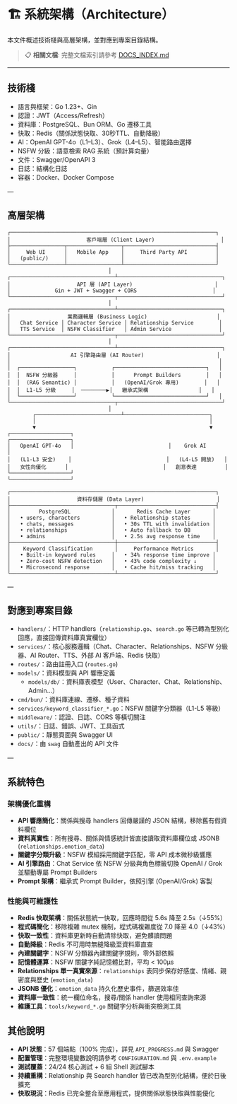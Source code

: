 # 🏗️ 系統架構（Architecture）

本文件概述技術棧與高層架構，並對應到專案目錄結構。

> 📋 **相關文檔**: 完整文檔索引請參考 [DOCS_INDEX.md](./DOCS_INDEX.md)

---

## 技術棧

- 語言與框架：Go 1.23+、Gin
- 認證：JWT（Access/Refresh）
- 資料庫：PostgreSQL、Bun ORM、Go 遷移工具
- 快取：Redis（關係狀態快取、30秒TTL、自動降級）
- AI：OpenAI GPT-4o（L1–L3）、Grok（L4–L5）、智能路由選擇
- NSFW 分級：語意檢索 RAG 系統（預計算向量）
- 文件：Swagger/OpenAPI 3
- 日誌：結構化日誌
- 容器：Docker、Docker Compose

—

## 高層架構

```
┌─────────────────────────────────────────────────────────────────┐
│                        客戶端層 (Client Layer)                     │
├─────────────────┬─────────────────┬─────────────────────────────┤
│     Web UI      │   Mobile App    │     Third Party API         │
│   (public/)     │                 │                             │
└─────────────────┴─────────────────┴─────────────────────────────┘
                                │
┌─────────────────────────────────┴─────────────────────────────────┐
│                     API 層 (API Layer)                          │
│              Gin + JWT + Swagger + CORS                        │
└─────────────────────────────────┬─────────────────────────────────┘
                                │
┌─────────────────────────────────┴─────────────────────────────────┐
│                  業務邏輯層 (Business Logic)                      │
│   Chat Service │ Character Service │ Relationship Service        │
│   TTS Service  │ NSFW Classifier   │ Admin Service               │
└─────────────────────────────────┬─────────────────────────────────┘
                                │
┌─────────────────────────────────┴─────────────────────────────────┐
│                   AI 引擎路由層 (AI Router)                       │
│                                                                  │
│  ┌─────────────────┐           ┌─────────────────────────────┐   │
│  │  NSFW 分級器     │           │      Prompt Builders        │   │
│  │  (RAG Semantic) │           │   (OpenAI/Grok 專用)        │   │
│  │  L1-L5 分級     │  ────────▶│   繼承式架構                │   │
│  └─────────────────┘           └─────────────────────────────┘   │
└─────────────────────────────────┬─────────────────────────────────┘
                                │
        ┌───────────────────────────┴───────────────────────────┐
        │                                                       │
        ▼                                                       ▼
┌───────────────────┐                              ┌───────────────────┐
│   OpenAI GPT-4o   │                              │    Grok AI        │
│   (L1-L3 安全)    │                              │   (L4-L5 開放)   │
│   女性向優化      │                              │   創意表達         │
└───────────────────┘                              └───────────────────┘

┌─────────────────────────────────────────────────────────────────┐
│                     資料存儲層 (Data Layer)                       │
├─────────────────────────────────┬───────────────────────────────┤
│         PostgreSQL             │       Redis Cache Layer       │
│   • users, characters          │   • Relationship states       │
│   • chats, messages            │   • 30s TTL with invalidation │
│   • relationships              │   • Auto fallback to DB       │
│   • admins                     │   • 2.5s avg response time    │
├─────────────────────────────────┼───────────────────────────────┤
│    Keyword Classification       │     Performance Metrics       │
│   • Built-in keyword rules     │   • 34% response time improve │
│   • Zero-cost NSFW detection   │   • 43% code complexity ↓     │
│   • Microsecond response       │   • Cache hit/miss tracking   │
└─────────────────────────────────┴───────────────────────────────┘
```

—

## 對應到專案目錄

- `handlers/`：HTTP handlers（`relationship.go`、`search.go` 等已轉為型別化回應，直接回傳資料庫真實欄位）
- `services/`：核心服務邏輯（Chat、Character、Relationships、NSFW 分級器、AI Router、TTS、外部 AI 客戶端、Redis 快取）
- `routes/`：路由註冊入口 (`routes.go`)
- `models/`：資料模型與 API 響應定義
  - `models/db/`：資料庫表模型（User、Character、Chat、Relationship、Admin…）
- `cmd/bun/`：資料庫連線、遷移、種子資料
- `services/keyword_classifier_*.go`：NSFW 關鍵字分類器（L1-L5 等級）
- `middleware/`：認證、日誌、CORS 等橫切關注
- `utils/`：日誌、錯誤、JWT、工具函式
- `public/`：靜態頁面與 Swagger UI
- `docs/`：由 `swag` 自動產出的 API 文件

—

## 系統特色

### 架構優化重構
- **API 響應簡化**：關係與搜尋 handlers 回傳嚴謹的 JSON 結構，移除舊有假資料欄位
- **資料真實性**：所有搜尋、關係與情感統計皆直接讀取資料庫欄位或 JSONB (`relationships.emotion_data`)
- **關鍵字分類升級**：NSFW 模組採用關鍵字匹配，零 API 成本微秒級響應
- **AI 引擎路由**：Chat Service 依 NSFW 分級與角色標籤切換 OpenAI / Grok 並驅動專屬 Prompt Builders
- **Prompt 架構**：繼承式 Prompt Builder，依照引擎 (OpenAI/Grok) 客製

### 性能與可維護性
- **Redis 快取架構**：關係狀態統一快取，回應時間從 5.6s 降至 2.5s（↓55%）
- **程式碼簡化**：移除複雜 mutex 機制，程式碼複雜度從 7.0 降至 4.0（↓43%）
- **快取一致性**：資料庫更新時自動清除快取，避免髒讀問題
- **自動降級**：Redis 不可用時無縫降級至資料庫直查
- **內建關鍵字**：NSFW 分類器內建關鍵字規則，零外部依賴
- **記憶體運算**：NSFW 關鍵字純記憶體比對，平均 < 100μs
- **Relationships 單一真實來源**：`relationships` 表同步保存好感度、情緒、親密度與歷史 (`emotion_data`)
- **JSONB 優化**：`emotion_data` 持久化歷史事件，篩選效率佳
- **資料庫一致性**：統一欄位命名，搜尋/關係 handler 使用相同查詢來源
- **維護工具**：`tools/keyword_*.go` 關鍵字分析與衝突檢測工具

## 其他說明

- **API 狀態**：57 個端點（100% 完成），詳見 `API_PROGRESS.md` 與 Swagger
- **配置管理**：完整環境變數說明請參考 `CONFIGURATION.md` 與 `.env.example`
- **測試覆蓋**：24/24 核心測試 + 6 組 Shell 測試腳本
- **持續重構**：Relationship 與 Search handler 皆已改為型別化結構，便於日後擴充
- **快取現況**：Redis 已完全整合至應用程式，提供關係狀態快取與性能優化
